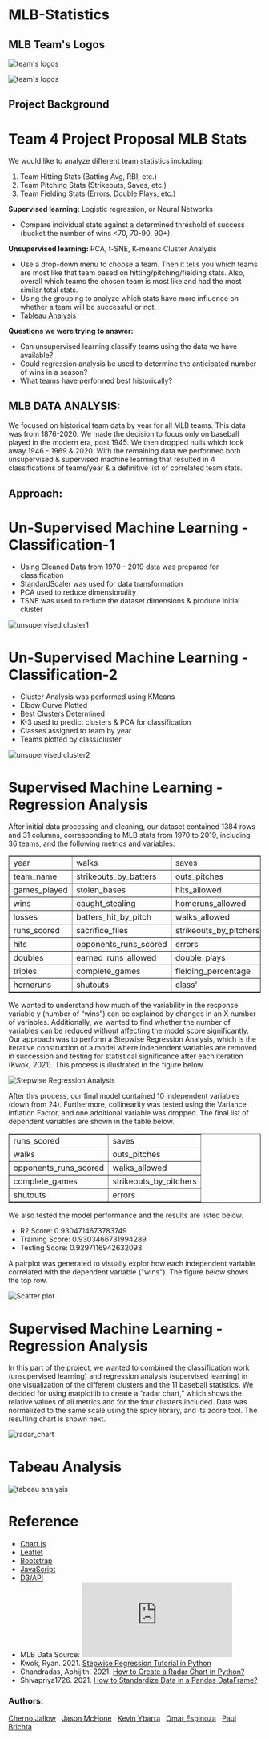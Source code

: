 # MLB-Statistics
## MLB Team's Logos
![team's logos](https://github.com/paulbrichta/MLB-Statistics/blob/branch-cj/Images/teams_logos.png)

![team's logos](https://github.com/paulbrichta/MLB-Statistics/blob/branch-cj/Images/teams_logos2.png)

## Project Background

# Team 4 Project Proposal MLB Stats

We would like to analyze different team statistics including:
1.	Team Hitting Stats (Batting Avg, RBI, etc.)
2.	Team Pitching Stats (Strikeouts, Saves, etc.)
3.	Team Fielding Stats (Errors, Double Plays, etc.)

**Supervised learning:**
Logistic regression, or Neural Networks
- Compare individual stats against a determined threshold of success (bucket the number of wins <70, 70-90, 90+).

**Unsupervised learning:**
PCA, t-SNE, K-means Cluster Analysis
-	Use a drop-down menu to choose a team. Then it tells you which teams are most like that team based on hitting/pitching/fielding stats. Also, overall which teams the chosen team is most like and had the most similar total stats.
- Using the grouping to analyze which stats have more influence on whether a team will be successful or not.
- [Tableau Analysis](https://public.tableau.com/app/profile/jason.mchone/viz/MLBTeamAnalysis_16790042773510/Story1)

**Questions we were trying to answer:**
- Can unsupervised learning classify teams using the data we have available?
- Could regression analysis be used to determine the anticipated number of wins in a season?
- What teams have performed best historically?

## MLB DATA ANALYSIS: <br>
We focused on historical team data by year for all MLB teams. This data was from 1876-2020. We made the decision to focus only on baseball played in the modern era, post 1945. We then dropped nulls which took away 1946 - 1969 & 2020. With the remaining data we performed both unsupervised & supervised machine learning that resulted in 4 classifications of teams/year & a definitive list of correlated team stats.

## Approach: 

# Un-Supervised Machine Learning - Classification-1

- Using Cleaned Data from 1970 - 2019 data was prepared for classification 
- StandardScaler was used for data transformation 
- PCA used to reduce dimensionality 
- TSNE was used to reduce the dataset dimensions & produce initial cluster


![unsupervised cluster1](https://github.com/paulbrichta/MLB-Statistics/blob/branch-cj/Images/unsupervised_cluster1.png)

# Un-Supervised Machine Learning - Classification-2

- Cluster Analysis was performed using KMeans
- Elbow Curve Plotted
- Best Clusters Determined 
- K-3 used to predict clusters & PCA for classification
- Classes assigned to team by year
- Teams plotted by class/cluster 


![unsupervised cluster2](https://github.com/paulbrichta/MLB-Statistics/blob/branch-cj/Images/unsupervised_cluster2.png)


# Supervised Machine Learning - Regression Analysis
After initial data processing and cleaning, our dataset contained 1384 rows and 31 columns, corresponding to MLB stats from 1970 to 2019, including 36 teams, and the following metrics and variables:

<table cellpadding="5" cellspacing="1" border="1">
<tr><td>year</td><td>walks</td><td>saves</td></tr>
<tr><td>team_name</td><td>strikeouts_by_batters</td><td>outs_pitches</td></tr>
<tr><td>games_played</td><td>stolen_bases</td><td>hits_allowed</td></tr>
<tr><td>wins</td><td>caught_stealing</td><td>homeruns_allowed</td></tr>
<tr><td>losses</td><td>batters_hit_by_pitch</td><td>walks_allowed</td></tr>
<tr><td>runs_scored</td><td>sacrifice_flies</td><td>strikeouts_by_pitchers</td></tr>
<tr><td>hits</td><td>opponents_runs_scored</td><td>errors</td></tr>
<tr><td>doubles</td><td>earned_runs_allowed</td><td>double_plays</td></tr>
<tr><td>triples</td><td>complete_games</td><td>fielding_percentage</td></tr>
<tr><td>homeruns</td><td>shutouts</td><td>class'</td></tr>
</table>

We wanted to understand how much of the variability in the response variable y (number of “wins”) can be explained by changes in an X number of variables.
Additionally, we wanted to find whether the number of variables can be reduced without affecting the model score significantly.
Our approach was to perform a Stepwise Regression Analysis, which is the iterative construction of a model where independent variables are removed in succession and testing for statistical significance after each iteration (Kwok, 2021). This process is illustrated in the figure below.

![Stepwise Regression Analysis](https://github.com/paulbrichta/MLB-Statistics/blob/branch-cj/Images/stepwise_regression_process.png)

After this process, our final model contained 10 independent variables (down from 24).
Furthermore, collinearity was tested using the Variance Inflation Factor, and one additional variable was dropped.
The final list of dependent variables are shown in the table below.

<table cellpadding="5" cellspacing="1" border="1">
<tr><td>runs_scored</td><td>saves</td></tr>
<tr><td>walks</td><td>outs_pitches</td></tr>
<tr><td>opponents_runs_scored</td><td>walks_allowed</td></tr>
<tr><td>complete_games</td><td>strikeouts_by_pitchers</td></tr>
<tr><td>shutouts</td><td>errors</td></tr>
</table>

We also tested the model performance and the results are listed below.
- R2 Score: 0.9304714673783749
- Training Score: 0.9303466731994289
- Testing Score: 0.9297116942632093

A pairplot was generated to visually explor how each independent variable correlated with the dependent variable ("wins"). The figure below shows the top row.


![Scatter plot](https://github.com/paulbrichta/MLB-Statistics/blob/branch-cj/Images/pairplots_select.png)

# Supervised Machine Learning - Regression Analysis

In this part of the project, we wanted to combined the classification work (unsupervised learning) and regression analysis (supervised learning) in one visualization of the different clusters and the 11 baseball statistics. We decided for using matplotlib to create a “radar chart,” which shows the relative values of all metrics and for the four clusters included. Data was normalized to the same scale using the spicy library, and its zcore tool. The resulting chart is shown next.

![radar_chart](https://github.com/paulbrichta/MLB-Statistics/blob/branch-cj/Images/radar_chart.png)


# Tabeau Analysis
![tabeau analysis](https://github.com/paulbrichta/MLB-Statistics/blob/branch-cj/Images/tabeau%20analysis.png)


# Reference
- [Chart.js](https://www.chartjs.org/)
- [Leaflet](https://leafletjs.com/examples/choropleth/)
- [Bootstrap](https://getbootstrap.com/)
- [JavaScript](https://htmlcheatsheet.com/js/)
- [D3/API](https://d3js.org/)
- MLB Data Source: ![Lahman’s Baseball Database](https://www.openintro.org/data/index.php?data=mlb_teams)
- Kwok, Ryan. 2021. [Stepwise Regression Tutorial in Python](https://towardsdatascience.com/stepwise-regression-tutorial-in-python-ebf7c782c922)
- Chandradas, Abhijith. 2021. [How to Create a Radar Chart in Python?](https://towardsdatascience.com/how-to-create-a-radar-chart-in-python-36b9ebaa7a64)
- Shivapriya1726. 2021. [How to Standardize Data in a Pandas DataFrame?](https://www.geeksforgeeks.org/how-to-standardize-data-in-a-pandas-dataframe/)


<footer>
    <h3>Authors:</h3>
    <a href="https://github.com/cjallow01" class="white">Cherno Jallow</a> &nbsp;
    <a href="https://github.com/JPMCHONE1" class="white">Jason McHone</a> &nbsp;
    <a href="https://github.com/KYbarra4" class="white">Kevin Ybarra</a> &nbsp;
    <a href="https://github.com/OAEspinoza" class="white">Omar Espinoza</a> &nbsp;
    <a href="https://github.com/paulbrichta" class="white">Paul Brichta</a>
</footer>
